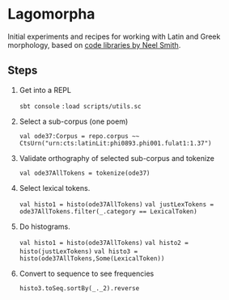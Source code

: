 # Lagomorpha

Initial experiments and recipes for working with Latin and Greek morphology, based on [code libraries by Neel Smith](https://github.com/neelsmith?tab=repositories).

## Steps

1. Get into a REPL

    `sbt console`
    `:load scripts/utils.sc`

1. Select a sub-corpus (one poem)

	`val ode37:Corpus = repo.corpus ~~ CtsUrn("urn:cts:latinLit:phi0893.phi001.fulat1:1.37")`

1. Validate orthography of selected sub-corpus and tokenize

	`val ode37AllTokens = tokenize(ode37)`

1. Select lexical tokens.

	`val histo1 = histo(ode37AllTokens)`
	`val justLexTokens = ode37AllTokens.filter(_.category == LexicalToken)`

1. Do histograms.

	`val histo1 = histo(ode37AllTokens)`
	`val histo2 = histo(justLexTokens)`
	`val histo3 = histo(ode37AllTokens,Some(LexicalToken))`

1. Convert to sequence to see frequencies

	`histo3.toSeq.sortBy(_._2).reverse`